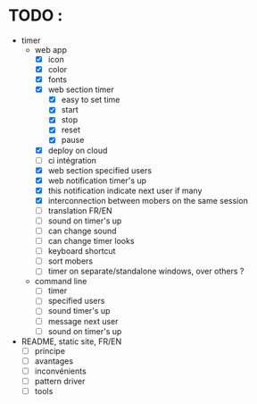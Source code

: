 # TODO :

- timer
  - web app
    - [x] icon
    - [x] color
    - [x] fonts
    - [x] web section timer
      - [x] easy to set time
      - [x] start
      - [x] stop
      - [x] reset
      - [x] pause
    - [x] deploy on cloud
    - [ ] ci intégration
    - [x] web section specified users
    - [x] web notification timer's up
    - [x] this notification indicate next user if many
    - [x] interconnection between mobers on the same session
    - [ ] translation FR/EN
    - [ ] sound on timer's up
    - [ ] can change sound
    - [ ] can change timer looks
    - [ ] keyboard shortcut
    - [ ] sort mobers
    - [ ] timer on separate/standalone windows, over others ?
  - command line
    - [ ] timer
    - [ ] specified users
    - [ ] sound timer's up
    - [ ] message next user
    - [ ] sound on timer's up
- README, static site, FR/EN
  - [ ] principe
  - [ ] avantages
  - [ ] inconvénients
  - [ ] pattern driver
  - [ ] tools
